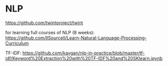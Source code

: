 # NLP

https://github.com/twintproject/twint

for learning full courses of NLP (8 weeks): https://github.com/llSourcell/Learn-Natural-Language-Processing-Curriculum

TF-IDF: https://github.com/kavgan/nlp-in-practice/blob/master/tf-idf/Keyword%20Extraction%20with%20TF-IDF%20and%20SKlearn.ipynb
